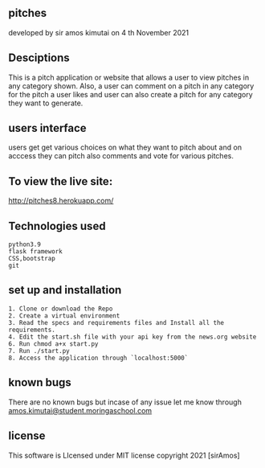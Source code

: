 ## pitches
developed by sir amos kimutai on 4 th November 2021
## Desciptions
This is a pitch application or website that allows a user to view pitches in any category shown. Also, a user can comment on a pitch in any category for the pitch a user likes and user can also create a pitch for any category they want to generate.

## users interface
users get get various choices on what they want to pitch about and on acccess they can pitch also comments and vote for various pitches.
## To view the live site:
http://pitches8.herokuapp.com/


## Technologies used

```
python3.9
flask framework
CSS,bootstrap
git

```
## set up and installation

```
1. Clone or download the Repo
2. Create a virtual environment
3. Read the specs and requirements files and Install all the requirements.
4. Edit the start.sh file with your api key from the news.org website   
6. Run chmod a+x start.py
7. Run ./start.py
8. Access the application through `localhost:5000`

```

## known bugs

There are no known bugs but incase of any issue let me know through amos.kimutai@student.moringaschool.com
## license

This software is LIcensed under MIT license copyright 2021 [sirAmos]
